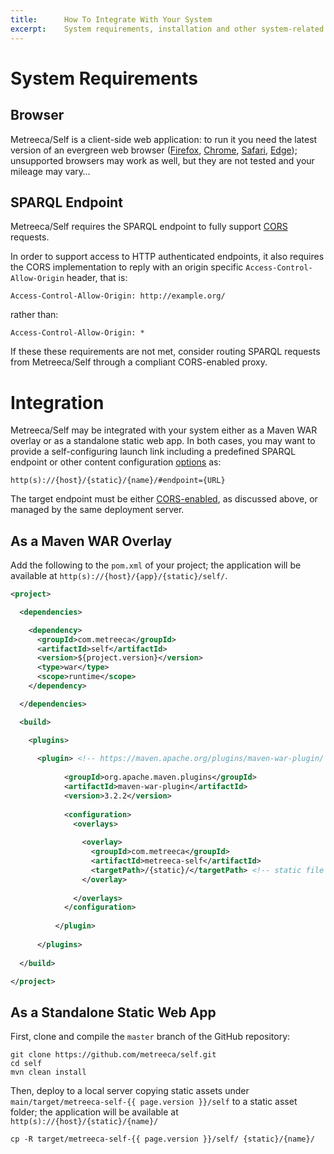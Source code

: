 ```yaml
---
title:      How To Integrate With Your System
excerpt:    System requirements, installation and other system-related info
---
```


# System Requirements

## Browser

Metreeca/Self is a client-side web application: to run it you need the latest version of an evergreen web browser ([Firefox](http://www.mozilla.org/firefox/new/), [Chrome](https://www.google.com/chrome/), [Safari](https://www.apple.com/safari/), [Edge](http://microsoft.com/en-us/windows/microsoft-edge)); unsupported browsers may work as well, but they are not tested and your mileage may vary…

## SPARQL Endpoint

Metreeca/Self requires the SPARQL endpoint to fully support [CORS](https://developer.mozilla.org/en-US/docs/Web/HTTP/CORS) requests.

In order to support access to HTTP authenticated endpoints, it also requires the CORS implementation to reply with an origin specific `Access-Control-Allow-Origin` header, that is:

```
Access-Control-Allow-Origin: http://example.org/
```

rather than:

```
Access-Control-Allow-Origin: *
```

If these these requirements are not met, consider routing SPARQL requests from Metreeca/Self through a compliant CORS-enabled proxy.

# Integration

Metreeca/Self may be integrated with your system either as a Maven WAR overlay or as a standalone static web app. In both cases, you may want to provide a self-configuring launch link including a predefined SPARQL endpoint or other content configuration [options](embed-into-a-html-page.md#content-options) as:

```
http(s)://{host}/{static}/{name}/#endpoint={URL}
```

<p class="warning">The target endpoint must be either <a href="#sparql-endpoint">CORS-enabled</a>, as discussed above, or managed by the same deployment server.</p>


## As a Maven WAR Overlay

Add the following to the `pom.xml` of your project; the application will be available at `http(s)://{host}/{app}/{static}/self/`.
  ```xml
<project>

    <dependencies>
  
      <dependency>
        <groupId>com.metreeca</groupId>
        <artifactId>self</artifactId>
        <version>${project.version}</version>
        <type>war</type>
        <scope>runtime</scope>
      </dependency>
  
    </dependencies>
  
    <build>
  
      <plugins>
    
        <plugin> <!-- https://maven.apache.org/plugins/maven-war-plugin/ -->
      
              <groupId>org.apache.maven.plugins</groupId>
              <artifactId>maven-war-plugin</artifactId>
              <version>3.2.2</version>
      
              <configuration>
                <overlays>
      
                  <overlay>
                    <groupId>com.metreeca</groupId>
                    <artifactId>metreeca-self</artifactId>
                    <targetPath>/{static}/</targetPath> <!-- static file deployment area -->
                  </overlay>
      
                </overlays>
              </configuration>
      
            </plugin>
      
        </plugins>
      
    </build>

  </project>
  ```

## As a Standalone Static Web App

First, clone and compile the `master` branch of the GitHub repository:

```shell
git clone https://github.com/metreeca/self.git
cd self
mvn clean install
```

Then, deploy to a local server copying static assets under `main/target/metreeca-self-{{ page.version }}/self` to a static asset folder; the application will be available at `http(s)://{host}/{static}/{name}/`

```shell
cp -R target/metreeca-self-{{ page.version }}/self/ {static}/{name}/
```
